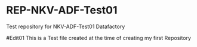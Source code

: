 # REP-NKV-ADF-Test01
Test repository for NKV-ADF-Test01 Datafactory

#Edit01
This is a Test file created at the time of creating my first Repository
